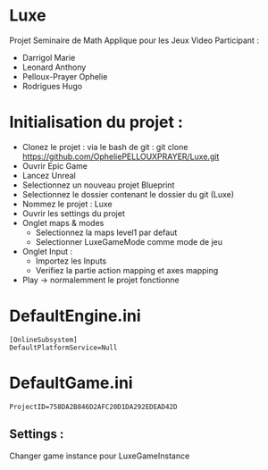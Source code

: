 # Luxe
Projet Seminaire de Math Applique pour les Jeux Video
Participant : 
- Darrigol Marie
- Leonard Anthony
- Pelloux-Prayer Ophelie
- Rodrigues Hugo

Initialisation du projet :
==============
- Clonez le projet : via le bash de git : git clone https://github.com/OpheliePELLOUXPRAYER/Luxe.git
- Ouvrir Epic Game
- Lancez Unreal
- Selectionnez un nouveau projet Blueprint
- Selectionnez le dossier contenant le dossier du git (Luxe) 
- Nommez le projet : Luxe
- Ouvrir les settings du projet
- Onglet maps & modes 
  - Selectionnez la maps level1 par defaut
  - Selectionner LuxeGameMode comme mode de jeu
- Onglet Input : 
  - Importez les Inputs 
  - Verifiez la partie action mapping et axes mapping
- Play -> normalemment le projet fonctionne

DefaultEngine.ini
=================
```
[OnlineSubsystem]
DefaultPlatformService=Null
```

DefaultGame.ini
===============
```
ProjectID=758DA2B846D2AFC20D1DA292EDEAD42D
```

Settings : 
---------
Changer game instance pour LuxeGameInstance
